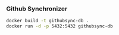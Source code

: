 ### Github Synchronizer

``` sh
docker build -t githubsync-db .
docker run -d -p 5432:5432 githubsync-db

```
